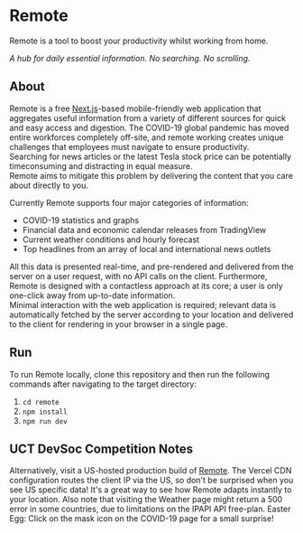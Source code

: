 # Remote
Remote is a tool to boost your productivity whilst working from home.

*A hub for daily essential information. No searching. No scrolling.*

## About
Remote is a free [Next.js](https://nextjs.org/)-based mobile-friendly web application that aggregates useful information from a variety of different sources for quick and easy access and digestion.
The COVID-19 global pandemic has moved entire workforces completely off-site, and remote working creates unique challenges that employees must navigate to 
ensure productivity.\
Searching for news articles or the latest Tesla stock price can be potentially timeconsuming and distracting in equal measure.\
Remote aims to mitigate this problem by delivering the content that you care about directly to you. 

Currently Remote supports four major categories of information: 
* COVID-19 statistics and graphs
* Financial data and economic calendar releases from TradingView
* Current weather conditions and hourly forecast
* Top headlines from an array of local and international news outlets

All this data is presented real-time, and pre-rendered and delivered from the server on a user request, with no API calls on the client. 
Furthermore, Remote is designed with a contactless approach at its core; a user is only one-click away from up-to-date information.\
Minimal interaction with the web application is required; relevant data is automatically fetched by the server 
according to your location and delivered to the client for rendering in your browser in a single page.

## Run
To run Remote locally, clone this repository and then run the following commands after navigating to the target directory:
1. ```cd remote```
2. ```npm install```
3. ```npm run dev```


## UCT DevSoc Competition Notes
Alternatively, visit a US-hosted production build of [Remote](https://remote-mu.vercel.app/). The Vercel CDN configuration routes the client IP via the US, so don't be surprised when you see US specific data! 
It's a great way to see how Remote adapts instantly to your location.
Also note that visiting the Weather page might return a 500 error in some countries, due to limitations on the IPAPI API free-plan.
Easter Egg: Click on the mask icon on the COVID-19 page for a small surprise!
